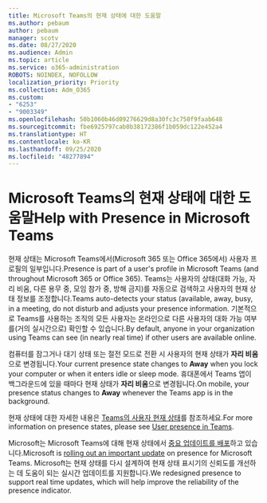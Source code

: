 ```yaml
---
title: Microsoft Teams의 현재 상태에 대한 도움말
ms.author: pebaum
author: pebaum
manager: scotv
ms.date: 08/27/2020
ms.audience: Admin
ms.topic: article
ms.service: o365-administration
ROBOTS: NOINDEX, NOFOLLOW
localization_priority: Priority
ms.collection: Adm_O365
ms.custom:
- "6253"
- "9003349"
ms.openlocfilehash: 50b1060b46d09276629d8a30fc3c750f9faab648
ms.sourcegitcommit: fbe6925797cab0b38172386f1b059dc122e452a4
ms.translationtype: HT
ms.contentlocale: ko-KR
ms.lasthandoff: 09/25/2020
ms.locfileid: "48277894"
---
```

# <a name="help-with-presence-in-microsoft-teams"></a><span data-ttu-id="c446d-102">Microsoft Teams의 현재 상태에 대한 도움말</span><span class="sxs-lookup"><span data-stu-id="c446d-102">Help with Presence in Microsoft Teams</span></span>

<span data-ttu-id="c446d-103">현재 상태는 Microsoft Teams에서(Microsoft 365 또는 Office 365에서) 사용자 프로필의 일부입니다.</span><span class="sxs-lookup"><span data-stu-id="c446d-103">Presence is part of a user's profile in Microsoft Teams (and throughout Microsoft 365 or Office 365).</span></span> <span data-ttu-id="c446d-104">Teams는 사용자의 상태(대화 가능, 자리 비움, 다른 용무 중, 모임 참가 중, 방해 금지)를 자동으로 검색하고 사용자의 현재 상태 정보를 조정합니다.</span><span class="sxs-lookup"><span data-stu-id="c446d-104">Teams auto-detects your status  (available, away, busy, in a meeting, do not disturb and adjusts your presence information.</span></span> <span data-ttu-id="c446d-105">기본적으로 Teams를 사용하는 조직의 모든 사용자는 온라인으로 다른 사용자의 대화 가능 여부를(거의 실시간으로) 확인할 수 있습니다.</span><span class="sxs-lookup"><span data-stu-id="c446d-105">By default, anyone in your organization using Teams can see (in nearly real time) if other users are available online.</span></span>

<span data-ttu-id="c446d-106">컴퓨터를 잠그거나 대기 상태 또는 절전 모드로 전환 시 사용자의 현재 상태가 **자리 비움**으로 변경됩니다.</span><span class="sxs-lookup"><span data-stu-id="c446d-106">Your current presence state changes to  **Away**  when you lock your computer or when it enters idle or sleep mode.</span></span> <span data-ttu-id="c446d-107">휴대폰에서 Teams 앱이 백그라운드에 있을 때마다 현재 상태가 **자리 비움**으로 변경됩니다.</span><span class="sxs-lookup"><span data-stu-id="c446d-107">On mobile, your presence status changes to **Away**  whenever the Teams app is in the background.</span></span>

<span data-ttu-id="c446d-108">현재 상태에 대한 자세한 내용은 [Teams의 사용자 현재 상태](https://docs.microsoft.com/microsoftteams/presence-admins)를 참조하세요.</span><span class="sxs-lookup"><span data-stu-id="c446d-108">For more information on presence states, please see  [User presence in Teams](https://docs.microsoft.com/microsoftteams/presence-admins).</span></span>

<span data-ttu-id="c446d-109">Microsoft는 Microsoft Teams에 대해 현재 상태에서 [중요 업데이트를 배포](https://www.microsoft.com/microsoft-365/roadmap?filters=Microsoft%20Teams&searchterms=presence)하고 있습니다.</span><span class="sxs-lookup"><span data-stu-id="c446d-109">Microsoft is  [rolling out an important update](https://www.microsoft.com/microsoft-365/roadmap?filters=Microsoft%20Teams&searchterms=presence) on presence for Microsoft Teams.</span></span> <span data-ttu-id="c446d-110">Microsoft는 현재 상태를 다시 설계하여 현재 상태 표시기의 신뢰도를 개선하는 데 도움이 되는 실시간 업데이트를 지원합니다.</span><span class="sxs-lookup"><span data-stu-id="c446d-110">We redesigned presence to support real time updates, which will help improve the reliability of the presence indicator.</span></span>

